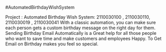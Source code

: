 #AutomatedBirthdayWishSystem

Project : Automated Birthday Wish System: 2110030100 , 2110030110, 2110030019 , 2110030041 With a classic automation, you can make sure each person gets a custom birthday message on the right day for them. Sending Birthday Email Automatically is a Great help for all those people who want to save time and make customers and employees Happy. To Get Email on Birthday makes you feel so special.

